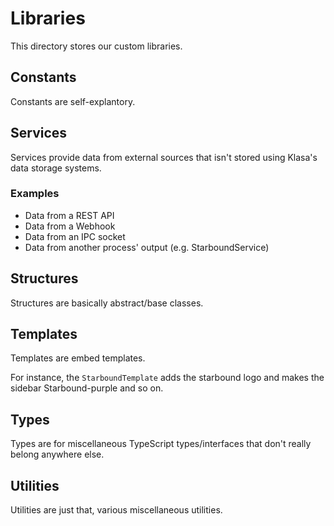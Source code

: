 # Libraries

This directory stores our custom libraries.

## Constants

Constants are self-explantory.

## Services

Services provide data from external sources that isn't stored using Klasa's data storage systems.

### Examples

- Data from a REST API
- Data from a Webhook
- Data from an IPC socket
- Data from another process' output (e.g. StarboundService)

## Structures

Structures are basically abstract/base classes.

## Templates

Templates are embed templates.

For instance, the `StarboundTemplate` adds the starbound logo and makes the sidebar Starbound-purple and so on.

## Types

Types are for miscellaneous TypeScript types/interfaces that don't really belong anywhere else.

## Utilities

Utilities are just that, various miscellaneous utilities.
